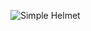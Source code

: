 ![Simple Helmet](https://user-images.githubusercontent.com/81292141/142867247-74561b44-a905-4ed9-919b-253e9711b675.png)